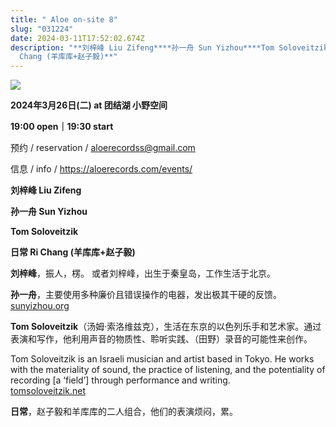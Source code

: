 ```yaml
---
title: " Aloe on-site 8"
slug: "031224"
date: 2024-03-11T17:52:02.674Z
description: "**刘梓峰 Liu Zifeng****孙一舟 Sun Yizhou****Tom Soloveitzik****日常 Ri
  Chang (羊库库+赵子毅)**"
---
```

![](/images/uploads/on-site-8.jpg)

**2024年3月26日(二) at 团结湖 小野空间**

**19:00 open｜19:30 start**

预约 / reservation / [aloerecordss@gmail.com](mailto:aloerecordss@gmail.com)

信息 / info / <https://aloerecords.com/events/>



**刘梓峰 Liu Zifeng**

**孙一舟 Sun Yizhou**

**Tom Soloveitzik**

**日常 Ri Chang (羊库库+赵子毅)**



**刘梓峰**，振人，楞。
或者刘梓峰，出生于秦皇岛，工作生活于北京。

**孙一舟**，主要使用多种廉价且错误操作的电器，发出极其干硬的反馈。[sunyizhou.org](sunyizhou.org)

**Tom Soloveitzik**（汤姆·索洛维兹克），生活在东京的以色列乐手和艺术家。通过表演和写作，他利用声音的物质性、聆听实践、（田野）录音的可能性来创作。

Tom Soloveitzik is an Israeli musician and artist based in Tokyo. He works with the materiality of sound, the practice of listening, and the potentiality of recording \[a ‘field’] through performance and writing.\
[tomsoloveitzik.net](https://www.tomsoloveitzik.net/)

**日常**，赵子毅和羊库库的二人组合，他们的表演烦闷，累。
